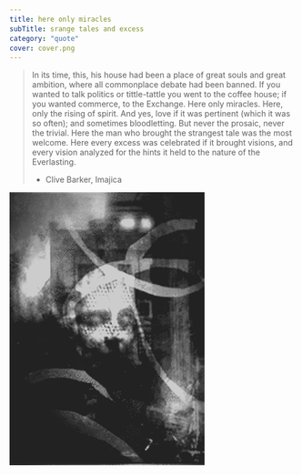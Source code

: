 ```yaml
---
title: here only miracles
subTitle: srange tales and excess
category: "quote"
cover: cover.png
---
```

> In its time, this, his house had been a place of great souls and great ambition, where all commonplace debate had been banned. If you wanted to talk politics or tittle-tattle you went to the coffee house; if you wanted commerce, to the Exchange. Here only miracles. Here, only the rising of spirit. And yes, love if it was pertinent (which it was so often); and sometimes bloodletting. But never the prosaic, never the trivial. Here the man who brought the strangest tale was the most welcome. Here every excess was celebrated if it brought visions, and every vision analyzed for the hints it held to the nature of the Everlasting.
>
> - Clive Barker, Imajica

![the cardback image of cards from the imajica collectible card game](cover.png)
